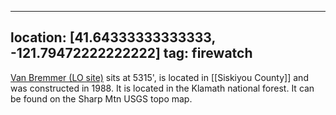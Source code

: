 
---
location: [41.64333333333333, -121.79472222222222]
tag: firewatch
---

[Van Bremmer (LO site)](http://www.peakbagging.com/CALookoutPhotos/VanBremmer.html) sits at 5315', is located in [[Siskiyou County]] and was constructed in 1988. It is located in the Klamath national forest. It can be found on the Sharp Mtn USGS topo map.
